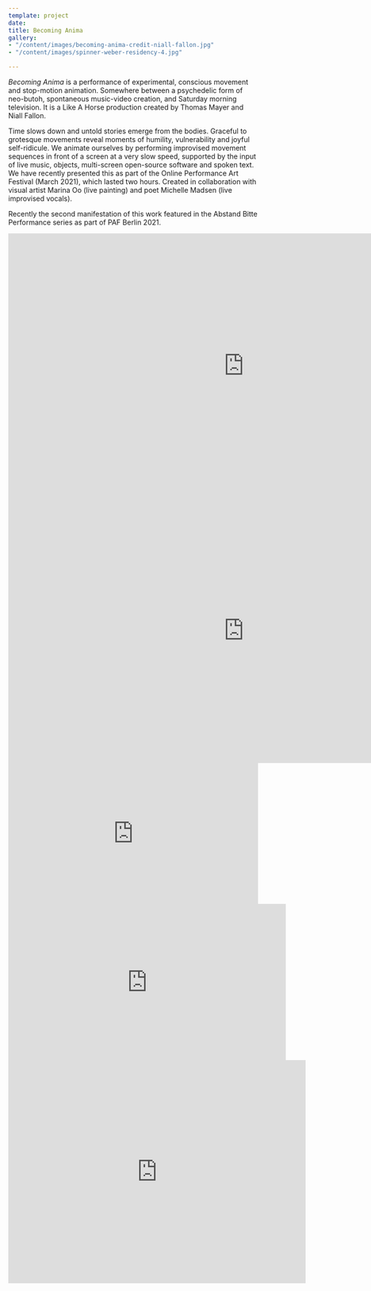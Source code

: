 ```yaml
---
template: project
date: 
title: Becoming Anima
gallery:
- "/content/images/becoming-anima-credit-niall-fallon.jpg"
- "/content/images/spinner-weber-residency-4.jpg"

---
```

_Becoming Anima_ is a performance of experimental, conscious movement and stop-motion animation. Somewhere between a psychedelic form of neo-butoh, spontaneous music-video creation, and Saturday morning television. It is a Like A Horse production created by Thomas Mayer and Niall Fallon.

Time slows down and untold stories emerge from the bodies. Graceful to grotesque movements reveal moments of humility, vulnerability and joyful self-ridicule. We animate ourselves by performing improvised movement sequences in front of a screen at a very slow speed, supported by the input of live music, objects, multi-screen open-source software and spoken text. We have recently presented this as part of the Online Performance Art Festival (March 2021), which lasted two hours. Created in collaboration with visual artist Marina Oo (live painting) and poet Michelle Madsen (live improvised vocals).

Recently the second manifestation of this work featured in the Abstand Bitte Performance series as part of PAF Berlin 2021.

<div class ="video-responsive"> <iframe width="950" height="534" src="https://www.youtube.com/embed/RGizC1VzTUI" title="YouTube video player" frameborder="0" allow="accelerometer; autoplay; clipboard-write; encrypted-media; gyroscope; picture-in-picture" allowfullscreen></iframe> </div>

<div class ="video-responsive"> <iframe width="950" height="534" src="https://www.youtube.com/embed/RGizC1VzTUI" title="YouTube video player" frameborder="0" allow="accelerometer; autoplay; clipboard-write; encrypted-media; gyroscope; picture-in-picture" allowfullscreen></iframe> </div>

<div style="padding:56.25% 0 0 0;position:relative;"><iframe src="https://player.vimeo.com/video/656536977?h=58343ffdce&title=0&byline=0&portrait=0" style="position:absolute;top:0;left:0;width:100%;height:100%;" frameborder="0" allow="autoplay; fullscreen; picture-in-picture" allowfullscreen></iframe></div><script src="https://player.vimeo.com/api/player.js"></script>

<iframe src="https://www.facebook.com/plugins/video.php?href=https%3A%2F%2Fwww.facebook.com%2FOnlinePerformanceArtFestival%2Fvideos%2F484439542968540%2F&show_text=0&width=560" width="560" height="315" style="border:none;overflow:hidden" scrolling="no" frameborder="0" allowfullscreen="true" allow="autoplay; clipboard-write; encrypted-media; picture-in-picture; web-share" allowFullScreen="true"></iframe>

<iframe src="https://www.facebook.com/plugins/video.php?height=314&href=https%3A%2F%2Fwww.facebook.com%2FOnlinePerformanceArtFestival%2Fvideos%2F484439542968540%2F&show_text=false&width=560&t=0" width="600" height="450" style="border:none;overflow:hidden" scrolling="no" frameborder="0" allowfullscreen="true" allow="autoplay; clipboard-write; encrypted-media; picture-in-picture; web-share" allowFullScreen="true"></iframe>
